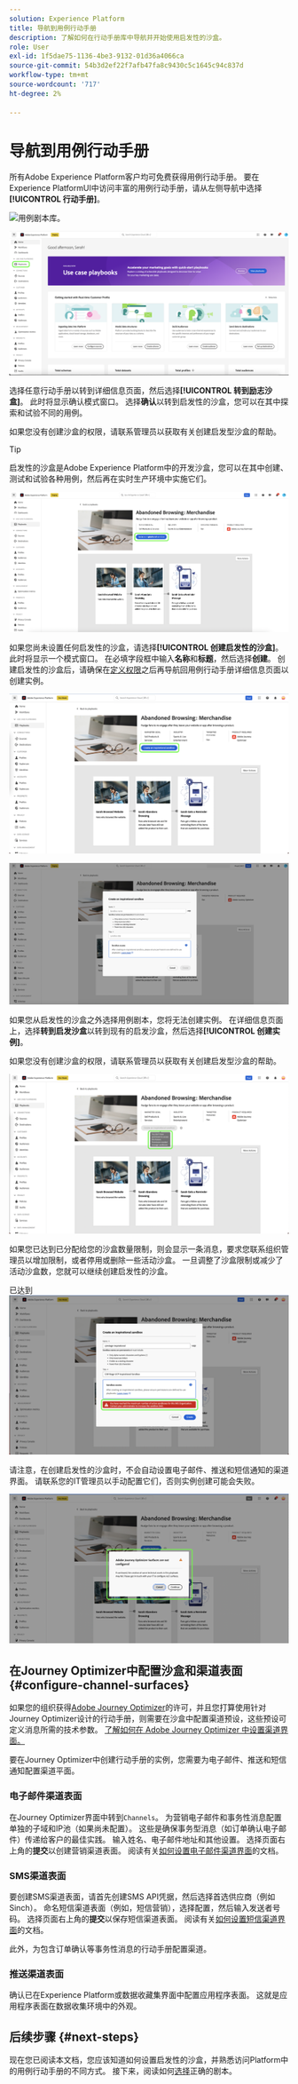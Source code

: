 ```yaml
---
solution: Experience Platform
title: 导航到用例行动手册
description: 了解如何在行动手册库中导航并开始使用启发性的沙盒。
role: User
exl-id: 1f5dae75-1136-4be3-9132-01d36a4066ca
source-git-commit: 54b3d2ef22f7afb47fa8c9430c5c1645c94c837d
workflow-type: tm+mt
source-wordcount: '717'
ht-degree: 2%

---
```


# 导航到用例行动手册

所有Adobe Experience Platform客户均可免费获得用例行动手册。 要在Experience PlatformUI中访问丰富的用例行动手册，请从左侧导航中选择&#x200B;**[!UICONTROL 行动手册]**。

![用例剧本库。](/help/use-case-playbooks/assets/playbooks/discover/playbooks-gallery.png)

![直接访问左侧导航栏中的用例行动手册。](/help/use-case-playbooks/assets/playbooks/discover/left-nav-playbooks.png)

选择任意行动手册以转到详细信息页面，然后选择&#x200B;**[!UICONTROL 转到励志沙盒]**。 此时将显示确认模式窗口。 选择&#x200B;**确认**&#x200B;以转到启发性的沙盒，您可以在其中探索和试验不同的用例。

如果您没有创建沙盒的权限，请联系管理员以获取有关创建启发型沙盒的帮助。

>[!TIP]
>
>启发性的沙盒是Adobe Experience Platform中的开发沙盒，您可以在其中创建、测试和试验各种用例，然后再在实时生产环境中实施它们。

![转到励志沙盒。](/help/use-case-playbooks/assets/playbooks/discover/inspirational-sandbox.png)

如果您尚未设置任何启发性的沙盒，请选择&#x200B;**[!UICONTROL 创建启发性的沙盒]**。 此时将显示一个模式窗口。 在必填字段框中输入&#x200B;**名称**&#x200B;和&#x200B;**标题**，然后选择&#x200B;**创建**。 创建启发性的沙盒后，请确保在[定义权限](/help/access-control/home.md)之后再导航回用例行动手册详细信息页面以创建实例。

![创建启发性的沙盒。](/help/use-case-playbooks/assets/playbooks/discover/create-inspirational-sandbox.png)

![输入名称和标题以创建启发性的沙盒。](/help/use-case-playbooks/assets/playbooks/discover/create-inspirational-sandbox-modal.png)

如果您从启发性的沙盒之外选择用例剧本，您将无法创建实例。 在详细信息页面上，选择&#x200B;**转到启发沙盒**&#x200B;以转到现有的启发沙盒，然后选择&#x200B;**[!UICONTROL 创建实例]**。

如果您没有创建沙盒的权限，请联系管理员以获取有关创建启发型沙盒的帮助。

![没有创建沙盒的权限。](/help/use-case-playbooks/assets/playbooks/discover/no-permissions-to-create-sandbox.png)

如果您已达到已分配给您的沙盒数量限制，则会显示一条消息，要求您联系组织管理员以增加限制，或者停用或删除一些活动沙盒。 一旦调整了沙盒限制或减少了活动沙盒数，您就可以继续创建启发性的沙盒。

已达到![沙盒限制。](/help/use-case-playbooks/assets/playbooks/discover/sandbox-limit-reached.png)

请注意，在创建启发性的沙盒时，不会自动设置电子邮件、推送和短信通知的渠道界面。 请联系您的IT管理员以手动配置它们，否则实例创建可能会失败。

![配置渠道预设。](/help/use-case-playbooks/assets/playbooks/discover/configure-channel-presets.png)

## 在Journey Optimizer中配置沙盒和渠道表面 {#configure-channel-surfaces}

如果您的组织获得[Adobe Journey Optimizer](https://experienceleague.adobe.com/docs/journey-optimizer/using/ajo-home.html?lang=zh-Hans)的许可，并且您打算使用针对Journey Optimizer设计的行动手册，则需要在沙盒中配置渠道预设，这些预设可定义消息所需的技术参数。 [了解如何在 Adobe Journey Optimizer 中设置渠道界面。](https://experienceleague.adobe.com/docs/journey-optimizer/using/configuration/channel-surfaces.html)

要在Journey Optimizer中创建行动手册的实例，您需要为电子邮件、推送和短信通知配置渠道平面。

### 电子邮件渠道表面

在Journey Optimizer界面中转到`Channels`。 为营销电子邮件和事务性消息配置单独的子域和IP池（如果尚未配置）。 这些是确保事务型消息（如订单确认电子邮件）传递给客户的最佳实践。 输入姓名、电子邮件地址和其他设置。 选择页面右上角的&#x200B;**提交**&#x200B;以创建营销渠道表面。 阅读有关[如何设置电子邮件渠道界面](https://experienceleague.adobe.com/docs/journey-optimizer/using/email/configure-email/email-settings.html)的文档。

### SMS渠道表面

要创建SMS渠道表面，请首先创建SMS API凭据，然后选择首选供应商（例如Sinch）。 命名短信渠道表面（例如，短信营销），选择配置，然后输入发送者号码。 选择页面右上角的&#x200B;**提交**&#x200B;以保存短信渠道表面。 阅读有关[如何设置短信渠道界面](https://experienceleague.adobe.com/docs/journey-optimizer/using/sms/sms-configuration.html?lang=zh-Hans#message-preset-sms)的文档。

此外，为包含订单确认等事务性消息的行动手册配置渠道。

### 推送渠道表面

确认已在Experience Platform或数据收藏集界面中配置应用程序表面。 这就是应用程序表面在数据收集环境中的外观。

## 后续步骤 {#next-steps}

现在您已阅读本文档，您应该知道如何设置启发性的沙盒，并熟悉访问Platform中的用例行动手册的不同方式。 接下来，阅读如何[选择](/help/use-case-playbooks/playbooks/choose.md)正确的剧本。
